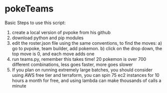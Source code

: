 # pokeTeams

Basic Steps to use this script:

1) create a local version of pvpoke from his github
2) download python and pip modules
3) edit the roster.json file using the same conventions, to find the moves:
  a) go to pvpoke, team builder, add pokemon.
  b) click on the drop down, the top move is 0, and each move adds one
3) run teams.py, remember this takes time!  20 pokemon is over 700 different combinations, less goes faster, more goes slower
4) If you plan on running extremely large batches, you should consider using AWS free tier and terraform, you can spin 75 ec2 instances for 10 hours a month for free, and using lambda can make thousands of calls a minute

